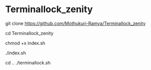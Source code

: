 # Terminallock_zenity

git clone https://github.com/Mothukuri-Ramya/Terminallock_zenity

cd Terminallock_zenity

chmod +x index.sh

./index.sh

cd ..
./terminallock.sh

